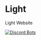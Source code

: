 # Light
Light Website

[![Discord Bots](https://top.gg/api/widget/status/704823131549860000.svg)](https://top.gg/bot/704823131549860000)
